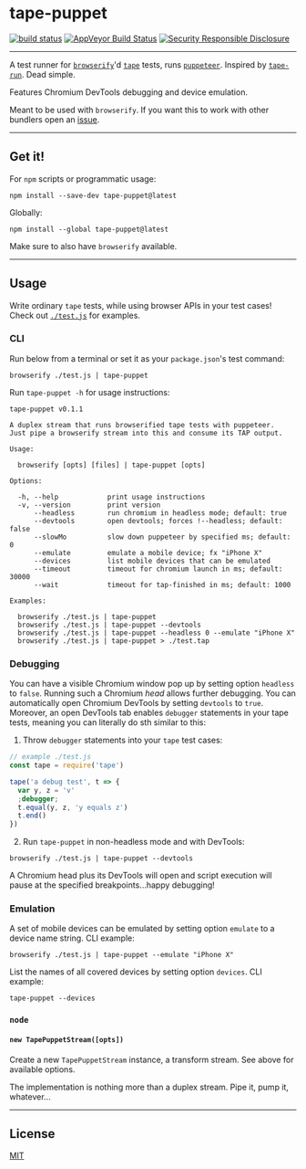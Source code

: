 # tape-puppet

[![build status](http://img.shields.io/travis/chiefbiiko/tape-puppet.svg?style=flat)](http://travis-ci.org/chiefbiiko/tape-puppet) [![AppVeyor Build Status](https://ci.appveyor.com/api/projects/status/github/chiefbiiko/tape-puppet?branch=master&svg=true)](https://ci.appveyor.com/project/chiefbiiko/tape-puppet) [![Security Responsible Disclosure](https://img.shields.io/badge/Security-Responsible%20Disclosure-yellow.svg)](./security.md)

***

A test runner for [`browserify`](https://github.com/browserify/browserify)'d [`tape`](https://github.com/substack/tape) tests, runs [`puppeteer`](https://github.com/GoogleChrome/puppeteer). Inspired by [`tape-run`](https://github.com/juliangruber/tape-run). Dead simple.

Features Chromium DevTools debugging and device emulation.

Meant to be used with `browserify`. If you want this to work with other bundlers open an [issue](https://github.com/chiefbiiko/tape-puppet/issues).

***

## Get it!

For `npm` scripts or programmatic usage:

```
npm install --save-dev tape-puppet@latest
```

Globally:

```
npm install --global tape-puppet@latest
```

Make sure to also have `browserify` available.

***

## Usage

Write ordinary `tape` tests, while using browser APIs in your test cases! Check out [`./test.js`](./test.js) for examples.

### CLI

Run below from a terminal or set it as your `package.json`'s test command:

```
browserify ./test.js | tape-puppet
```

Run `tape-puppet -h` for usage instructions:

```
tape-puppet v0.1.1

A duplex stream that runs browserified tape tests with puppeteer.
Just pipe a browserify stream into this and consume its TAP output.

Usage:

  browserify [opts] [files] | tape-puppet [opts]

Options:

  -h, --help            print usage instructions
  -v, --version         print version
      --headless        run chromium in headless mode; default: true
      --devtools        open devtools; forces !--headless; default: false
      --slowMo          slow down puppeteer by specified ms; default: 0
      --emulate         emulate a mobile device; fx "iPhone X"
      --devices         list mobile devices that can be emulated
      --timeout         timeout for chromium launch in ms; default: 30000
      --wait            timeout for tap-finished in ms; default: 1000

Examples:

  browserify ./test.js | tape-puppet
  browserify ./test.js | tape-puppet --devtools
  browserify ./test.js | tape-puppet --headless 0 --emulate "iPhone X"
  browserify ./test.js | tape-puppet > ./test.tap
```

### Debugging

You can have a visible Chromium window pop up by setting option `headless` to `false`. Running such a Chromium *head* allows further debugging. You can automatically open Chromium DevTools by setting `devtools` to `true`. Moreover, an open DevTools tab enables `debugger` statements in your tape tests, meaning you can literally do sth similar to this:

1. Throw `debugger` statements into your `tape` test cases:

``` js
// example ./test.js
const tape = require('tape')

tape('a debug test', t => {
  var y, z = 'v'
  ;debugger;
  t.equal(y, z, 'y equals z')
  t.end()
})
```

2. Run `tape-puppet` in non-headless mode and with DevTools:

```
browserify ./test.js | tape-puppet --devtools
```

A Chromium head plus its DevTools will open and script execution will pause at the specified breakpoints...happy debugging!

### Emulation

A set of mobile devices can be emulated by setting option `emulate` to a device name string. CLI example:

```
browserify ./test.js | tape-puppet --emulate "iPhone X"
```

List the names of all covered devices by setting option `devices`. CLI example:

```
tape-puppet --devices
```

### `node`

#### `new TapePuppetStream([opts])`

Create a new `TapePuppetStream` instance, a transform stream. See above for available options.

The implementation is nothing more than a duplex stream. Pipe it, pump it, whatever...

***

## License

[MIT](./license.md)
